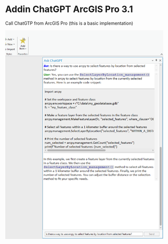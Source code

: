 # Addin ChatGPT ArcGIS Pro 3.1

Call ChatGTP from ArcGIS Pro (this is a basic implementation)

![Addin ArcGIS Pro ChatGPT](Help.png)